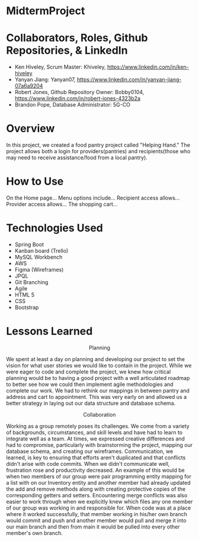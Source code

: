 # MidtermProject

# Collaborators, Roles, Github Repositories, & LinkedIn

* Ken Hiveley, Scrum Master: Khiveley, https://www.linkedin.com/in/ken-hiveley
* Yanyan Jiang:                          Yanyan07,  https://www.linkedin.com/in/yanyan-jiang-07a6a9204
* Robert Jones, Github Repository Owner:  Bobby0104, https://www.linkedin.com/in/robert-jones-4323b2a
* Brandon Pope,  Database Administrator:  5G-CO

# Overview

In this project, we created a food pantry project called "Helping Hand." The project allows both a login for providers(pantries) and recipients(those who may need to receive assistance/food from a local pantry).  

# How to Use
On the Home page...  Menu options include...  Recipient access allows...  Provider access allows...  The shopping cart... 

# Technologies Used

* Spring Boot
* Kanban board (Trello)
* MySQL Workbench
* AWS
* Figma (Wireframes)
* JPQL
* Git Branching
* Agile
* HTML 5
* CSS
* Bootstrap

# Lessons Learned

<p align="center" > Planning </p>

We spent at least a day on planning and developing our project to set the vision for what user stories we would like to contain in the project.  While we were eager to code and complete the project, we knew how critical planning would be to having a good project with a well articulated roadmap to better see how we could then implement agile methodologies and complete our work.  We had to rethink our mappings in between pantry and address and cart to appointment.  This was very early on and allowed us a better strategy in laying out our data structure and database schema.

<p align="center"> Collaboration </p>

Working as a group remotely poses its challenges.  We come from a variety of backgrounds, circumstances, and skill levels and have had to learn to integrate well as a team.  At times, we expressed creative differences and had to compromise, particularly with brainstorming the project, mapping our database schema, and creating our wireframes.  Communication, we learned, is key to ensuring that efforts aren't duplicated and that conflicts didn't arise with code commits.  When we didn't communicate well, frustration rose and productivity decreased.  An example of this would be when two members of our group were pair programming entity mapping for a list with on our Inventory entity and another member had already updated the add and remove methods along with creating protective copies of the corresponding getters and setters. Encountering merge conflicts was also easier to work through when we explicitly knew which files any one member of our group was working in and responsible for.  When code was at a place where it worked successfully, that member working in his/her own branch would commit and push and another member would pull and merge it into our main branch and then from main it would be pulled into every other member's own branch.
